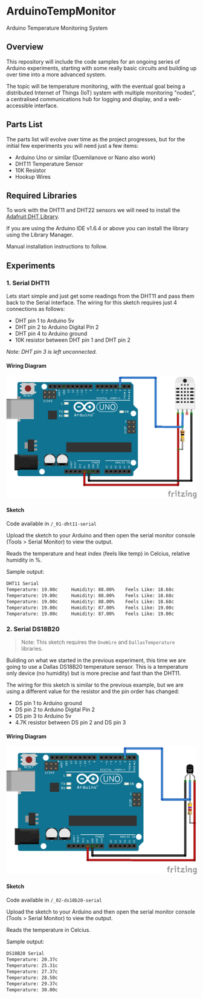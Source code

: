 # ArduinoTempMonitor

Arduino Temperature Monitoring System

## Overview

This repository will include the code samples for an ongoing series of Arduino experiments, starting with some really basic circuits and building up over time into a more advanced system.

The topic will be temperature monitoring, with the eventual goal being a distributed Internet of Things (IoT) system with multiple monitoring "nodes", a centralised communications hub for logging and display, and a web-accessible interface.

## Parts List

The parts list will evolve over time as the project progresses, but for the initial few experiments you will need just a few items:

* Arduino Uno or similar (Duemilanove or Nano also work)
* DHT11 Temperature Sensor
* 10K Resistor
* Hookup Wires

## Required Libraries

To work with the DHT11 and DHT22 sensors we will need to install the [Adafruit DHT Library](https://github.com/adafruit/DHT-sensor-library).

If you are using the Arduino IDE v1.6.4 or above you can install the library using the Library Manager.

Manual installation instructions to follow.

## Experiments

### 1. Serial DHT11

Lets start simple and just get some readings from the DHT11 and pass them back to the Serial interface. The wiring for this sketch requires just 4 connections as follows:

* DHT pin 1 to Arduino 5v
* DHT pin 2 to Arduino Digital Pin 2
* DHT pin 4 to Arduino ground
* 10K resistor between DHT pin 1 and DHT pin 2

*Note: DHT pin 3 is left unconnected.*

#### Wiring Diagram

![](./Diagrams/01-dht-serial/dht11-serial.png)

#### Sketch

Code available in `/_01-dht11-serial`

Upload the sketch to your Arduino and then open the serial monitor console (Tools > Serial Monitor) to view the output.

Reads the temperature and heat index (feels like temp) in Celcius, relative humidity in %.

Sample output:

```
DHT11 Serial
Temperature: 19.00c 	Humidity: 88.00% 	Feels Like: 18.68c
Temperature: 19.00c 	Humidity: 88.00% 	Feels Like: 18.68c
Temperature: 19.00c 	Humidity: 88.00% 	Feels Like: 18.68c
Temperature: 19.00c 	Humidity: 87.00% 	Feels Like: 19.00c
Temperature: 19.00c 	Humidity: 87.00% 	Feels Like: 19.00c
```

### 2. Serial DS18B20

> Note: This sketch requires the `OneWire` and `DallasTemperature` libraries.

Building on what we started in the previous experiment, this time we are going to use a Dallas DS18B20 temperature sensor. This is a temperature only device (no humidity) but is more precise and fast than the DHT11.

The wiring for this sketch is similar to the previous example, but we are using a different value for the resistor and the pin order has changed:

* DS pin 1 to Arduino ground
* DS pin 2 to Arduino Digital Pin 2
* DS pin 3 to Arduino 5v
* 4.7K resistor between DS pin 2 and DS pin 3

#### Wiring Diagram

![](./Diagrams/02-ds18b20-serial/ds18b20-serial.png)

#### Sketch

Code available in `/_02-ds18b20-serial`

Upload the sketch to your Arduino and then open the serial monitor console (Tools > Serial Monitor) to view the output.

Reads the temperature in Celcius.

Sample output:

```
DS18B20 Serial
Temperature: 20.37c
Temperature: 25.31c
Temperature: 27.37c
Temperature: 28.50c
Temperature: 29.37c
Temperature: 30.00c
```
